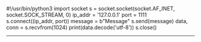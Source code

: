 #!/usr/bin/python3
import socket
s = socket.socket(socket.AF_INET, socket.SOCK_STREAM, 0)
ip_addr = '127.0.0.1'
port = 1111
s.connect((ip_addr, port))
message = b"Message"
s.send(message)
data, conn = s.recvfrom(1024)
print(data.decode('utf-8'))
s.close()

______________________________________________________________________________________________________

